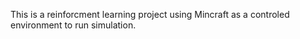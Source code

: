 This is a reinforcment learning project using Mincraft as a controled environment to run simulation.
